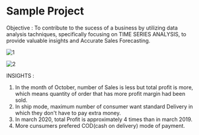 # Sample Project

Objective : To contribute to the sucess of a business by utilizing data analysis tachniques, specifically focusing on TIME SERIES ANALYSIS, to provide valuable insights and Accurate Sales Forecasting.

![1](https://github.com/Shivamkr16/PowerBi_Sales_DashBoard/assets/129687568/0bb3db42-625b-436d-a180-b98e899ff10d)

![2](https://github.com/Shivamkr16/PowerBi_Sales_DashBoard/assets/129687568/bac76d6b-ea67-4c4f-8ae6-006c514d7085)

INSIGHTS : 
1. In the month of October, number of Sales is less but total profit is more, which means quantity of order that has more profit margin had been sold.
2. In ship mode, maximum number of consumer want standard Delivery in which they don't have to pay extra money.
3. In march 2020, total Profit is approximately 4 times than in march 2019.
4. More cunsumers prefered COD(cash on delivery) mode of payment. 

